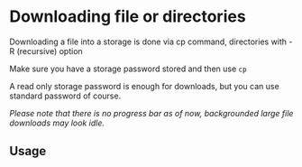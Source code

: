 # Downloading file or directories

Downloading a file into a storage is done via cp command, directories with -R (recursive) option

Make sure you have a storage password stored and then use `cp`

A read only storage password is enough for downloads, but you can use standard password of course.

*Please note that there is no progress bar as of now, backgrounded large file downloads may look idle.*

## Usage


